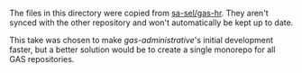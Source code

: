 The files in this directory were copied from [sa-sel/gas-hr](https://github.com/sa-sel/gas-hr). They aren't synced with the other repository and won't automatically be kept up to date.

This take was chosen to make _gas-administrative_'s initial development faster, but a better solution would be to create a single monorepo for all GAS repositories.
